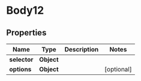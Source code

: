 
# Body12

## Properties
Name | Type | Description | Notes
------------ | ------------- | ------------- | -------------
**selector** | **Object** |  | 
**options** | **Object** |  |  [optional]



